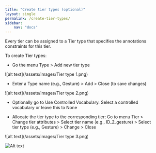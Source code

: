 ```yaml
---
title: "Create tier types (optional)"
layout: single
permalink: /create-tier-types/
sidebar:
    nav: "docs"
---
```


Every tier can be assigned to a Tier type that specifies the annotations constraints for this tier.


To create Tier types:

  * Go the menu Type > Add new tier type

![alt text](/assets/images/Tier type 1.png)

  * Enter a Type name (e.g., Gesture) > Add > Close (to save changes)

![alt text](/assets/images/Tier type 2.png)

  * Optionally go to Use Controlled Vocabulary. Select a controlled vocabulary or leave this to None

  * Allocate the tier type to the corresponding tier: Go to menu Tier > Change tier attributes > Select tier name (e.g., ID_2_gesture) > Select tier type (e.g., Gesture) > Change > Close

  ![alt text](/assets/images/Tier type 3.png)

![Alt text](../assets/videos/types.gif)
